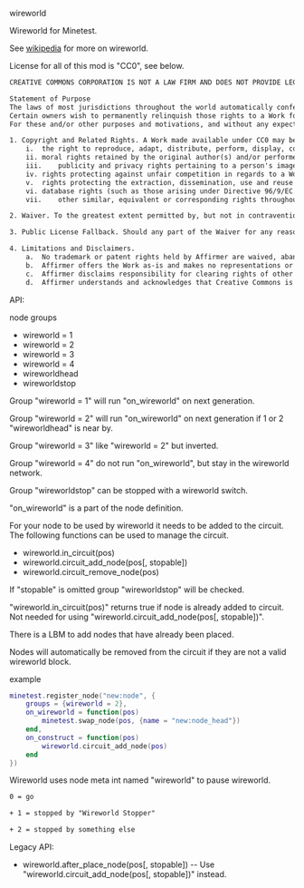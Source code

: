 wireworld

Wireworld for Minetest.

See [wikipedia] for more on wireworld.

License for all of this mod is "CC0", see below.

```txt
CREATIVE COMMONS CORPORATION IS NOT A LAW FIRM AND DOES NOT PROVIDE LEGAL SERVICES. DISTRIBUTION OF THIS DOCUMENT DOES NOT CREATE AN ATTORNEY-CLIENT RELATIONSHIP. CREATIVE COMMONS PROVIDES THIS INFORMATION ON AN "AS-IS" BASIS. CREATIVE COMMONS MAKES NO WARRANTIES REGARDING THE USE OF THIS DOCUMENT OR THE INFORMATION OR WORKS PROVIDED HEREUNDER, AND DISCLAIMS LIABILITY FOR DAMAGES RESULTING FROM THE USE OF THIS DOCUMENT OR THE INFORMATION OR WORKS PROVIDED HEREUNDER.

Statement of Purpose
The laws of most jurisdictions throughout the world automatically confer exclusive Copyright and Related Rights (defined below) upon the creator and subsequent owner(s) (each and all, an "owner") of an original work of authorship and/or a database (each, a "Work").
Certain owners wish to permanently relinquish those rights to a Work for the purpose of contributing to a commons of creative, cultural and scientific works ("Commons") that the public can reliably and without fear of later claims of infringement build upon, modify, incorporate in other works, reuse and redistribute as freely as possible in any form whatsoever and for any purposes, including without limitation commercial purposes. These owners may contribute to the Commons to promote the ideal of a free culture and the further production of creative, cultural and scientific works, or to gain reputation or greater distribution for their Work in part through the use and efforts of others.
For these and/or other purposes and motivations, and without any expectation of additional consideration or compensation, the person associating CC0 with a Work (the "Affirmer"), to the extent that he or she is an owner of Copyright and Related Rights in the Work, voluntarily elects to apply CC0 to the Work and publicly distribute the Work under its terms, with knowledge of his or her Copyright and Related Rights in the Work and the meaning and intended legal effect of CC0 on those rights.

1. Copyright and Related Rights. A Work made available under CC0 may be protected by copyright and related or neighboring rights ("Copyright and Related Rights"). Copyright and Related Rights include, but are not limited to, the following:
	i.	the right to reproduce, adapt, distribute, perform, display, communicate, and translate a Work;
	ii.	moral rights retained by the original author(s) and/or performer(s);
	iii.	publicity and privacy rights pertaining to a person's image or likeness depicted in a Work;
	iv.	rights protecting against unfair competition in regards to a Work, subject to the limitations in paragraph 4(a), below;
	v.	rights protecting the extraction, dissemination, use and reuse of data in a Work;
	vi.	database rights (such as those arising under Directive 96/9/EC of the European Parliament and of the Council of 11 March 1996 on the legal protection of databases, and under any national implementation thereof, including any amended or successor version of such directive); and
	vii.	other similar, equivalent or corresponding rights throughout the world based on applicable law or treaty, and any national implementations thereof.

2. Waiver. To the greatest extent permitted by, but not in contravention of, applicable law, Affirmer hereby overtly, fully, permanently, irrevocably and unconditionally waives, abandons, and surrenders all of Affirmer's Copyright and Related Rights and associated claims and causes of action, whether now known or unknown (including existing as well as future claims and causes of action), in the Work (i) in all territories worldwide, (ii) for the maximum duration provided by applicable law or treaty (including future time extensions), (iii) in any current or future medium and for any number of copies, and (iv) for any purpose whatsoever, including without limitation commercial, advertising or promotional purposes (the "Waiver"). Affirmer makes the Waiver for the benefit of each member of the public at large and to the detriment of Affirmer's heirs and successors, fully intending that such Waiver shall not be subject to revocation, rescission, cancellation, termination, or any other legal or equitable action to disrupt the quiet enjoyment of the Work by the public as contemplated by Affirmer's express Statement of Purpose.

3. Public License Fallback. Should any part of the Waiver for any reason be judged legally invalid or ineffective under applicable law, then the Waiver shall be preserved to the maximum extent permitted taking into account Affirmer's express Statement of Purpose. In addition, to the extent the Waiver is so judged Affirmer hereby grants to each affected person a royalty-free, non transferable, non sublicensable, non exclusive, irrevocable and unconditional license to exercise Affirmer's Copyright and Related Rights in the Work (i) in all territories worldwide, (ii) for the maximum duration provided by applicable law or treaty (including future time extensions), (iii) in any current or future medium and for any number of copies, and (iv) for any purpose whatsoever, including without limitation commercial, advertising or promotional purposes (the "License"). The License shall be deemed effective as of the date CC0 was applied by Affirmer to the Work. Should any part of the License for any reason be judged legally invalid or ineffective under applicable law, such partial invalidity or ineffectiveness shall not invalidate the remainder of the License, and in such case Affirmer hereby affirms that he or she will not (i) exercise any of his or her remaining Copyright and Related Rights in the Work or (ii) assert any associated claims and causes of action with respect to the Work, in either case contrary to Affirmer's express Statement of Purpose.

4. Limitations and Disclaimers.
	a.	No trademark or patent rights held by Affirmer are waived, abandoned, surrendered, licensed or otherwise affected by this document.
	b.	Affirmer offers the Work as-is and makes no representations or warranties of any kind concerning the Work, express, implied, statutory or otherwise, including without limitation warranties of title, merchantability, fitness for a particular purpose, non infringement, or the absence of latent or other defects, accuracy, or the present or absence of errors, whether or not discoverable, all to the greatest extent permissible under applicable law.
	c.	Affirmer disclaims responsibility for clearing rights of other persons that may apply to the Work or any use thereof, including without limitation any person's Copyright and Related Rights in the Work. Further, Affirmer disclaims responsibility for obtaining any necessary consents, permissions or other rights required for any use of the Work.
	d.	Affirmer understands and acknowledges that Creative Commons is not a party to this document and has no duty or obligation with respect to this CC0 or use of the Work.
```

API:

node groups

* wireworld = 1
* wireworld = 2
* wireworld = 3
* wireworld = 4
* wireworldhead
* wireworldstop

Group "wireworld = 1" will run "on_wireworld" on next generation.

Group "wireworld = 2" will run "on_wireworld" on next generation if 1 or 2 "wireworldhead" is near by.

Group "wireworld = 3" like "wireworld = 2" but inverted.

Group "wireworld = 4" do not run "on_wireworld", but stay in the wireworld network.

Group "wireworldstop" can be stopped with a wireworld switch.

"on_wireworld" is a part of the node definition.

For your node to be used by wireworld it needs to be added to the circuit. The following functions can be used to manage the circuit.

* wireworld.in_circuit(pos)
* wireworld.circuit_add_node(pos[, stopable])
* wireworld.circuit_remove_node(pos)

If "stopable" is omitted group "wireworldstop" will be checked.

"wireworld.in_circuit(pos)" returns true if node is already added to circuit. Not needed for using "wireworld.circuit_add_node(pos[, stopable])".

There is a LBM to add nodes that have already been placed.

Nodes will automatically be removed from the circuit if they are not a valid wireworld block.

example

```lua
minetest.register_node("new:node", {
	groups = {wireworld = 2},
	on_wireworld = function(pos)
		minetest.swap_node(pos, {name = "new:node_head"})
	end,
	on_construct = function(pos)
		wireworld.circuit_add_node(pos)
	end
})
```

Wireworld uses node meta int named "wireworld" to pause wireworld.

```txt
0 = go

+ 1 = stopped by "Wireworld Stopper"

+ 2 = stopped by something else
```

Legacy API:

* wireworld.after_place_node(pos[, stopable]) -- Use "wireworld.circuit_add_node(pos[, stopable])" instead.

[wikipedia]: <https://en.wikipedia.org/wiki/Wireworld>
